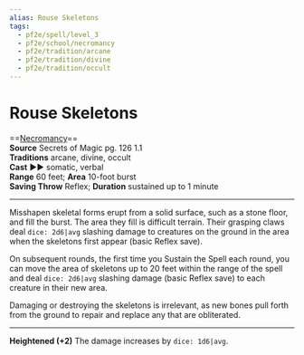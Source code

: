 ```yaml
---
alias: Rouse Skeletons
tags:
  - pf2e/spell/level_3
  - pf2e/school/necromancy
  - pf2e/tradition/arcane
  - pf2e/tradition/divine
  - pf2e/tradition/occult
---
```


# Rouse Skeletons

==[Necromancy](Necromancy.md)==  
__Source__ Secrets of Magic pg. 126 1.1  
**Traditions** arcane, divine, occult  
**Cast** ►► somatic, verbal  
**Range** 60 feet; **Area** 10-foot burst  
**Saving Throw** Reflex; **Duration** sustained up to 1 minute

---

Misshapen skeletal forms erupt from a solid surface, such as a stone floor, and fill the burst. The area they fill is difficult terrain. Their grasping claws deal `dice: 2d6|avg` slashing damage to creatures on the ground in the area when the skeletons first appear (basic Reflex save).

On subsequent rounds, the first time you Sustain the Spell each round, you can move the area of skeletons up to 20 feet within the range of the spell and deal `dice: 2d6|avg` slashing damage (basic Reflex save) to each creature in their new area.

Damaging or destroying the skeletons is irrelevant, as new bones pull forth from the ground to repair and replace any that are obliterated.

<hr>

**Heightened (+2)** The damage increases by `dice: 1d6|avg`.
